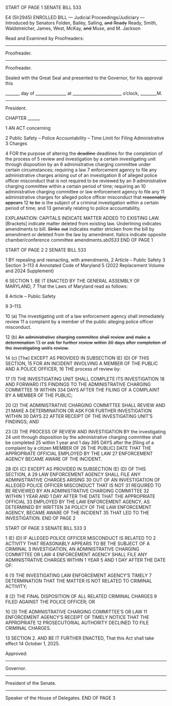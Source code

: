 START OF PAGE 1
SENATE BILL 533

E4 (5lr2945)
ENROLLED BILL
— Judicial Proceedings/Judiciary —
Introduced by Senators Folden, Bailey, Salling, ~~and~~ ~~Ready~~ Ready, Smith,
Waldstreicher, James, West, McKay, ~~and~~ Muse, and M. Jackson

Read and Examined by Proofreaders:

_______________________________________________
Proofreader.
_______________________________________________
Proofreader.

Sealed with the Great Seal and presented to the Governor, for his approval this

_______ day of _______________ at ________________________ o’clock, ________M.

______________________________________________
President.

CHAPTER ______

1 AN ACT concerning

2 Public Safety – Police Accountability – Time Limit for Filing Administrative
3 Charges

4 FOR the purpose of altering the ~~deadline~~ deadlines for the completion of the process of
5 review and investigation by a certain investigating unit through disposition by an
6 administrative charging committee under certain circumstances; requiring a law
7 enforcement agency to file any administrative charges arising out of an investigation
8 of alleged police officer misconduct that is not required to be reviewed by an
9 administrative charging committee within a certain period of time; requiring an
10 administrative charging committee or law enforcement agency to file any
11 administrative charges for alleged police officer misconduct that ~~reasonably~~ ~~appears~~
12 ~~to~~ ~~be~~ is the subject of a criminal investigation within a certain period of time; and
13 generally relating to police accountability.

EXPLANATION: CAPITALS INDICATE MATTER ADDED TO EXISTING LAW.
[Brackets] indicate matter deleted from existing law.
Underlining indicates amendments to bill.
~~Strike~~ ~~out~~ indicates matter stricken from the bill by amendment or deleted from the law by
amendment.
Italics indicate opposite chamber/conference committee amendments.*sb0533*
END OF PAGE 1

START OF PAGE 2
2 SENATE BILL 533

1 BY repealing and reenacting, with amendments,
2 Article – Public Safety
3 Section 3–113
4 Annotated Code of Maryland
5 (2022 Replacement Volume and 2024 Supplement)

6 SECTION 1. BE IT ENACTED BY THE GENERAL ASSEMBLY OF MARYLAND,
7 That the Laws of Maryland read as follows:

8 Article – Public Safety

9 3–113.

10 (a) The investigating unit of a law enforcement agency shall immediately review
11 a complaint by a member of the public alleging police officer misconduct.

12 (b) ~~An~~ ~~administrative~~ ~~charging~~ ~~committee~~ ~~shall~~ ~~review~~ ~~and~~ ~~make~~ ~~a~~ ~~determination~~
13 ~~or~~ ~~ask~~ ~~for~~ ~~further~~ ~~review~~ ~~within~~ ~~30~~ ~~days~~ ~~after~~ ~~completion~~ ~~of~~ ~~the~~ ~~investigating~~ ~~unit’s~~ ~~review.~~

14 (c) [The] EXCEPT AS PROVIDED IN SUBSECTION (E) (D) OF THIS SECTION,
15 FOR AN INCIDENT INVOLVING A MEMBER OF THE PUBLIC AND A POLICE OFFICER,
16 THE process of review by:

17 (1) THE INVESTIGATING UNIT SHALL COMPLETE ITS INVESTIGATION
18 AND FORWARD ITS FINDINGS TO THE ADMINISTRATIVE CHARGING COMMITTEE
19 WITHIN 334 DAYS AFTER THE FILING OF A COMPLAINT BY A MEMBER OF THE PUBLIC;

20 (2) THE ADMINISTRATIVE CHARGING COMMITTEE SHALL REVIEW AND
21 MAKE A DETERMINATION OR ASK FOR FURTHER INVESTIGATION WITHIN 30 DAYS
22 AFTER RECEIPT OF THE INVESTIGATING UNIT’S FINDINGS; AND

23 (3) THE PROCESS OF REVIEW AND INVESTIGATION BY the investigating
24 unit through disposition by the administrative charging committee shall be completed
25 within 1 year and 1 day 395 DAYS after the [filing of a complaint by a citizen MEMBER OF
26 THE PUBLIC] DATE THAT THE APPROPRIATE OFFICIAL EMPLOYED BY THE LAW
27 ENFORCEMENT AGENCY BECAME AWARE OF THE INCIDENT.

28 (D) (C) EXCEPT AS PROVIDED IN SUBSECTION (E) (D) OF THIS SECTION, A
29 LAW ENFORCEMENT AGENCY SHALL FILE ANY ADMINISTRATIVE CHARGES ARISING
30 OUT OF AN INVESTIGATION OF ALLEGED POLICE OFFICER MISCONDUCT THAT IS NOT
31 REQUIRED TO BE REVIEWED BY AN ADMINISTRATIVE CHARGING COMMITTEE
32 WITHIN 1 YEAR AND 1 DAY AFTER THE DATE THAT THE APPROPRIATE OFFICIAL
33 EMPLOYED BY THE LAW ENFORCEMENT AGENCY, AS DETERMINED BY WRITTEN
34 POLICY OF THE LAW ENFORCEMENT AGENCY, BECAME AWARE OF THE INCIDENT
35 THAT LED TO THE INVESTIGATION.
END OF PAGE 2

START OF PAGE 3
SENATE BILL 533 3

1 (E) (D) IF ALLEGED POLICE OFFICER MISCONDUCT IS RELATED TO
2 ACTIVITY THAT REASONABLY APPEARS TO BE THE SUBJECT OF A CRIMINAL
3 INVESTIGATION, AN ADMINISTRATIVE CHARGING COMMITTEE OR LAW
4 ENFORCEMENT AGENCY SHALL FILE ANY ADMINISTRATIVE CHARGES WITHIN 1 YEAR
5 AND 1 DAY AFTER THE DATE OF:

6 (1) THE INVESTIGATING LAW ENFORCEMENT AGENCY’S TIMELY
7 DETERMINATION THAT THE MATTER IS NOT RELATED TO CRIMINAL ACTIVITY;

8 (2) THE FINAL DISPOSITION OF ALL RELATED CRIMINAL CHARGES
9 FILED AGAINST THE POLICE OFFICER; OR

10 (3) THE ADMINISTRATIVE CHARGING COMMITTEE’S OR LAW
11 ENFORCEMENT AGENCY’S RECEIPT OF TIMELY NOTICE THAT THE APPROPRIATE
12 PROSECUTORIAL AUTHORITY DECLINED TO FILE CRIMINAL CHARGES.

13 SECTION 2. AND BE IT FURTHER ENACTED, That this Act shall take effect
14 October 1, 2025.

Approved:

________________________________________________________________________________
Governor.

________________________________________________________________________________
President of the Senate.

________________________________________________________________________________
Speaker of the House of Delegates.
END OF PAGE 3